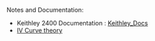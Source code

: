 Notes and Documentation: 

- Keithley 2400 Documentation : [Keithley_Docs](https://canada.newark.com/keithley/2400/source-meter-voltage-current-200v/dp/41J2103)
- [IV Curve theory](https://www.pveducation.org/pvcdrom/solar-cell-operation/iv-curve)



